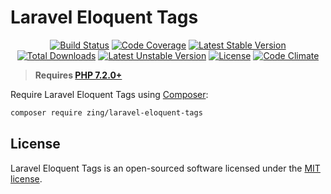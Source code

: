 # Laravel Eloquent Tags
<p align="center">
<a href="https://github.com/zingimmick/laravel-eloquent-tags/actions"><img src="https://github.com/zingimmick/laravel-eloquent-tags/workflows/tests/badge.svg" alt="Build Status"></a>
<a href="https://codecov.io/gh/zingimmick/laravel-eloquent-tags"><img src="https://codecov.io/gh/zingimmick/laravel-eloquent-tags/branch/main/graph/badge.svg" alt="Code Coverage" /></a>
<a href="https://packagist.org/packages/zing/laravel-eloquent-tags"><img src="https://poser.pugx.org/zing/laravel-eloquent-tags/v/stable.svg" alt="Latest Stable Version"></a>
<a href="https://packagist.org/packages/zing/laravel-eloquent-tags"><img src="https://poser.pugx.org/zing/laravel-eloquent-tags/downloads" alt="Total Downloads"></a>
<a href="https://packagist.org/packages/zing/laravel-eloquent-tags"><img src="https://poser.pugx.org/zing/laravel-eloquent-tags/v/unstable.svg" alt="Latest Unstable Version"></a>
<a href="https://packagist.org/packages/zing/laravel-eloquent-tags"><img src="https://poser.pugx.org/zing/laravel-eloquent-tags/license" alt="License"></a>
<a href="https://codeclimate.com/github/zingimmick/laravel-eloquent-tags/maintainability"><img src="https://api.codeclimate.com/v1/badges/68a450555e0ccf3ffa72/maintainability" alt="Code Climate" /></a>
</p>

> **Requires [PHP 7.2.0+](https://php.net/releases/)**

Require Laravel Eloquent Tags using [Composer](https://getcomposer.org):

```bash
composer require zing/laravel-eloquent-tags
```

## License

Laravel Eloquent Tags is an open-sourced software licensed under the [MIT license](LICENSE).
